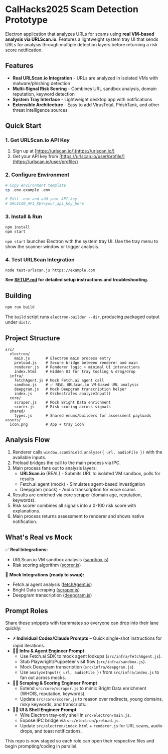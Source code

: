 # CalHacks2025 Scam Detection Prototype

Electron application that analyzes URLs for scams using **real VM-based analysis via URLScan.io**. Features a lightweight system tray UI that sends URLs for analysis through multiple detection layers before returning a risk score notification.

## Features

- **Real URLScan.io Integration** - URLs are analyzed in isolated VMs with malware/phishing detection
- **Multi-Signal Risk Scoring** - Combines URL sandbox analysis, domain reputation, keyword detection
- **System Tray Interface** - Lightweight desktop app with notifications
- **Extensible Architecture** - Easy to add VirusTotal, PhishTank, and other threat intelligence sources

## Quick Start

### 1. Get URLScan.io API Key

1. Sign up at [https://urlscan.io/](https://urlscan.io/)
2. Get your API key from [https://urlscan.io/user/profile/](https://urlscan.io/user/profile/)

### 2. Configure Environment

```bash
# Copy environment template
cp .env.example .env

# Edit .env and add your API key
# URLSCAN_API_KEY=your_api_key_here
```

### 3. Install & Run

```bash
npm install
npm start
```

`npm start` launches Electron with the system tray UI. Use the tray menu to show the scanner window or trigger analysis.

### 4. Test URLScan Integration

```bash
node test-urlscan.js https://example.com
```

**See [SETUP.md](SETUP.md) for detailed setup instructions and troubleshooting.**

## Building

```bash
npm run build
```

The `build` script runs `electron-builder --dir`, producing packaged output under `dist/`.

## Project Structure

```
src/
  electron/
    main.js       # Electron main process entry
    preload.js    # Secure bridge between renderer and main
    renderer.js   # Renderer logic + minimal UI interactions
    index.html    # Hidden UI for tray tooling & drag/drop
  infra/
    fetchAgent.js # Mock Fetch.ai agent call
    sandbox.js    # ✅ REAL URLScan.io VM-based URL analysis
    deepgram.js   # Mock Deepgram transcription helper
    index.js      # Orchestrates analyzeInput()
  core/
    scraper.js    # Mock Bright Data enrichment
    scorer.js     # Risk scoring across signals
  shared/
    types.js      # Shared enums/builders for assessment payloads
assets/
  icon.png        # App + tray icon
```

## Analysis Flow

1. Renderer calls `window.scamShield.analyze({ url, audioFile })` with the available inputs.
2. Preload bridges the call to the main process via IPC.
3. Main process fans out to analysis layers:
   - **URLScan.io** (REAL) - Submits URL to isolated VM sandbox, polls for results
   - Fetch.ai agent (mock) - Simulates agent-based investigation
   - Deepgram (mock) - Audio transcription for voice scams
4. Results are enriched via core scraper (domain age, reputation, keywords).
5. Risk scorer combines all signals into a 0-100 risk score with explanations.
6. Main process returns assessment to renderer and shows native notification.

## What's Real vs Mock

✅ **Real Integrations:**
- URLScan.io VM sandbox analysis ([sandbox.js](src/infra/sandbox.js))
- Risk scoring algorithm ([scorer.js](src/core/scorer.js))

🔄 **Mock Integrations (ready to swap):**
- Fetch.ai agent analysis ([fetchAgent.js](src/infra/fetchAgent.js))
- Bright Data scraping ([scraper.js](src/core/scraper.js))
- Deepgram transcription ([deepgram.js](src/infra/deepgram.js))

## Prompt Roles

Share these snippets with teammates so everyone can drop into their lane quickly:

- **⚡ Individual Codex/Claude Prompts** – Quick single-shot instructions for rapid iterations.
- **👩‍💻 Infra & Agent Engineer Prompt**
  - Use Fetch.ai SDK to mock agent lookups (`src/infra/fetchAgent.js`).
  - Stub Playwright/Puppeteer visit flow (`src/infra/sandbox.js`).
  - Mock Deepgram transcription (`src/infra/deepgram.js`).
  - Use `analyzeInput({ url, audioFile })` from `src/infra/index.js` to fan out across mocks.
- **👨‍💻 Scraping & Scoring Engineer Prompt**
  - Extend `src/core/scraper.js` to mimic Bright Data enrichment (WHOIS, reputation, keywords).
  - Update `src/core/scorer.js` to reason over redirects, young domains, risky keywords, and transcripts.
- **🧑‍💻 UI & Shell Engineer Prompt**
  - Wire Electron tray-only shell in `src/electron/main.js`.
  - Expose IPC bridge via `src/electron/preload.js`.
  - Update `src/electron/index.html` + `renderer.js` for URL scans, audio drops, and toast notifications.

This repo is now staged so each role can open their respective files and begin prompting/coding in parallel.
